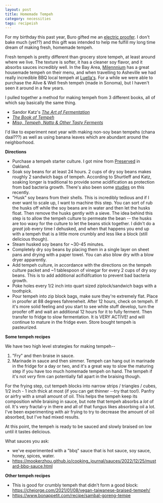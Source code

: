 ```yaml
---
layout: post
title: Homemade Tempeh
category: necessities
tags: recipeish
---
```


For my birthday this past year, Buro gifted me an [electric proofer][electric proofer]. I don't bake much (yet??) and this gift was intended to help me fulfill my long time dream of making fresh, homemade tempeh. 

Fresh tempeh is pretty different than grocery store tempeh, at least around where we live. The texture is softer, it has a cleaner soy flavor, and it absorbs sauces incredibly well. In the Bay Area, [Milennnium][Milennnium] has a great housemade tempeh on their menu, and when travelling to Asheville we had really incredible BBQ local tempeh at [Luella's][Luella's]. For a while we were able to purchase the Alive & Well fresh tempeh (made in Sonoma), but I haven't seen it around in a few years.

I pulled together a method for making tempeh from 3 different books, all of which say basically the same thing. 
* Sandor Katz's [_The Art of Fermentation_][katz]
* [_The Book of Tempeh_][shurtleff]
* [_Miso, Tempeh, Natto & Other Tasty Ferments_][shockey]

I'd like to experiment next year with making non-soy bean tempehs (chana daal???) as well as using banana leaves which are abundant around the neighborhood. 

**Directions**

* Purchase a tempeh starter culture. I got mine from [Preserved][preserved] in Oakland. 
* Soak soy beans for at least 24 hours. 2 cups of dry soy beans makes roughly 2 sandwich bags of tempeh. According to Shurtleff and Katz, soaking longer is traditional to provide some acidification as protection from bad bacteria growth. There's also been some [studies](https://pubmed.ncbi.nlm.nih.gov/1905283/) on this recently.
* "Husk" soy beans from their shells. This is incredibly tedious and if I ever want to scale up, I want to machine this step. You can sort of rub the husks off while the soy beans are in water and then let the husks float. Then remove the husks gently with a sieve. The idea behind this step is to allow the tempeh culture to permeate the bean -- the husks are too waxy for the culture to let the beans stick together. I didn't do a *great* job every time I dehusked, and when that happens you end up with a tempeh that is a little more crumbly and less like a block (still delicious though). 
* Steam husked soy beans for ~30-45 minutes. 
* Completely dry soy beans by placing them in a single layer on sheet pans and drying with a paper towel. You can also blow dry with a blow dryer apparently.
* Add tempeh culture, in accordance with the directions on the tempeh culture packet and ~1 tablespoon of vinegar for every 2 cups of dry soy beans. This is to add additional acifidifcation to prevent bad bacteria growth.
* Poke holes every 1/2 inch into quart sized ziplock/sandwich bags with a toothpick. 
* Pour tempeh into zip block bags, make sure they're extremely flat. Place in proofer at 88 degrees fahreneheit. After 12 hours, check on tempeh. If it's more solid feeling and you start to see white stuff develop, turn the proofer off and wait an additional 12 hours for it to fully ferment. Then transfer to fridge to slow fermentation. It is VERY ACTIVE! and will continue to mature in the fridge even. Store bought tempeh is pasteurized.

**Some tempeh recipes**

We have two high level strategies for making tempeh--
1. "Fry" and then braise in sauce.
2. Marinade in sauce and then simmer. Tempeh can hang out in marinade in the fridge for a day or two, and it's a great way to slow the maturing step if you have too much homemade tempeh on hand. The tempeh if it's not *very* firm can potentially fall apart in the braising though.

For the frying step, cut tempeh blocks into narrow strips / triangles / cubes, 1/2 inch - 1 inch thick at most (if you can get thinner --try that too!). Panfry or airfry with a small amount of oil. This helps the tempeh keep its composition while braising in sauce, but note that tempeh absorbs a *lot* of oil. It's very fractal-y in there and all of that fungus likes absorbing oil a lot. I've been experimenting with air frying to try to decrease the amount of oil absorbed, but I've had mixed results. 

At this point, the tempeh is ready to be sauced and slowly braised on low until it tastes delicious.

What sauces you ask:
* we've experimented with a "bbq" sauce that is hot sauce, soy sauce, honey, spices, water. 
* https://mookerzhou.github.io/cooking_journal/sauces/2022/12/25/mustard-bbq-sauce.html

**Other tempeh recipes**
* This is good for crumbly tempeh that didn't form a good block: https://chejorge.com/2021/01/08/vegan-taiwanese-braised-tempeh/ 
* https://www.bonappetit.com/recipe/sambal-goreng-tempe

[electric proofer]: https://brodandtaylor.com/products/folding-proofer-slow-cooker
[Milennnium]: https://www.millenniumrestaurant.com/
[Luella's]: https://luellasbbq.com/
[shurtleff]: https://www.amazon.com/Book-Tempeh-Professional-William-Shurtleff/dp/1496077113/ref=asc_df_1496077113/
[katz]: https://www.amazon.com/Art-Fermentation-Depth-Exploration-Essential/dp/160358286X/
[shockey]: https://www.amazon.com/Tempeh-Natto-Other-Tasty-Ferments/dp/1612129889/ref=asc_df_1612129889/
[preserved]: https://www.preservedgoods.com/
